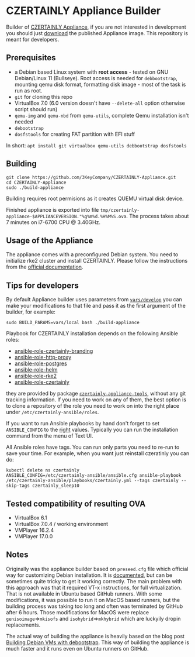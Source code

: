 # CZERTAINLY Appliance Builder

Builder of [CZERTAINLY Appliance](https://docs.czertainly.com/docs/certificate-key/installation-guide/deployment/deployment-appliance/overview), if you are not interested in development you should just [download](https://docs.czertainly.com/docs/certificate-key/installation-guide/deployment/deployment-appliance/overview#download-and-import-image) the published Appliance image. This repository is meant for developers.

## Prerequisites

* a Debian based Linux system with **root access**  - tested on GNU Debian/Linux 11 (Bullseye). Root access is needed for `debbootstrap`, mounting qemu disk format, formatting disk image - most of the task is run as root.
* `git` for cloning this repo
* VirtualBox 7.0 (6.0 version doesn't have `--delete-all` option otherwise script should run)
* `qemu-img` and `qemu-nbd` from `qemu-utils`, complete Qemu installation isn't needed
* `debootstrap`
* `dosfstools` for creating FAT partition with EFI stuff

In short:
`apt install git virtualbox qemu-utils debbootstrap dosfstools`

## Building

```
git clone https://github.com/3KeyCompany/CZERTAINLY-Appliance.git
cd CZERTAINLY-Appliance
sudo ./build-appliance
```
Building requires root permisions as it creates QUEMU virtual disk device.

Finished appliance is exported into file `tmp/czertainly-appliance-$APPLIANCEVERSION."%g%m%d.%H%M%S.ova`. The process takes about 7 minutes on i7-6700 CPU @ 3.40GHz.

## Usage of the Appliance

The appliance comes with a preconfigured Debian system. You need to initialize rke2 cluster and install CZERTAINLY. Please follow the instructions from the [official documentation](https://docs.czertainly.com/docs/certificate-key/installation-guide/deployment/deployment-appliance/initialization).

## Tips for developers

By default Appliance builder uses parameters from [`vars/develop`](./vars/develop) you can make your modifications to that file and pass it as the first argument of the builder, for example:
```
sudo BUILD_PARAMS=vars/local bash ./build-appliance
```
Playbook for CZERTAINLY installation depends on the following Ansible roles:
  - [ansible-role-czertainly-branding](https://github.com/3KeyCompany/ansible-role-czertainly-branding)
  - [ansible-role-http-proxy](https://github.com/3KeyCompany/ansible-role-http-proxy)
  - [ansible-role-postgres](https://github.com/3KeyCompany/ansible-role-postgres)
  - [ansible-role-helm](https://github.com/3KeyCompany/ansible-role-helm)
  - [ansible-role-rke2](https://github.com/3KeyCompany/ansible-role-rke2)
  - [ansible-role-czertainly](https://github.com/3KeyCompany/ansible-role-czertainly)

they are provided by package [`czertainly-appliance-tools`](https://github.com/3KeyCompany/CZERTAINLY-Appliance-Tools), without any git tracking information. If you need to work on any of them, the best option is to clone a repository of the role you need to work on into the right place under `/etc/czertainly-ansible/roles`.

If you want to run Ansible playbooks by hand don't forget to set `ANSIBLE_CONFIG` to the [right](https://github.com/3KeyCompany/CZERTAINLY-Appliance-Tools/blob/master/usr/bin/czertainly-tui#L26) values. Typically you can run the installation command from the menu of Text UI.

All Ansible roles have tags. You can run only parts you need to re-run to save your time. For example, when you want just reinstall czeratinly you can do:
```
kubectl delete ns czertainly
ANSIBLE_CONFIG=/etc/czertainly-ansible/ansible.cfg ansible-playbook /etc/czertainly-ansible/playbooks/czertainly.yml --tags czertainly --skip-tags czertainly_sleep10
```
## Tested compatibility of resulting OVA

* VirtualBox 6.1
* VirtualBox 7.0.4 / working environment
* VMPlayer 16.2.4
* VMPlayer 17.0.0

## Notes

Originally was the appliance builder based on `preseed.cfg` file which official way for customizing Debian installation. It is [documented](https://www.debian.org/releases/stable/amd64/apbs02.en.html), but can be sometimes quite tricky to get it working correctly. The main problem with this approach was that it required VT-x instructions, for full virtualization. That is not available in Ubuntu based GitHub runners. With some modifications, it was possible to run it on MacOS based runners, but the building process was taking too long and often was terminated by GitHub after 6 hours. Those modifications for MacOS were replace `genisoimage`=>`mkisofs` and `isohybrid`=>`mkhybrid` which are luckyily dropin replacements.

The actual way of building the appliance is heavily based on the blog post [Building Debian VMs with debootstrap](https://blog.entek.org.uk/technology/2020/06/06/building-debian-vms-with-debootstrap.html). This way of building the appliance is much faster and it runs even on Ubuntu runners on GitHub.
